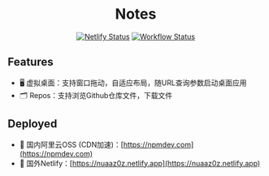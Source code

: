 <h1 align="center"> Notes </h1>

<!-- <div align="center">
    <img src="./public/favicon.ico" width="300"  alt="Logo"/>
</div> -->

<div align="center">

[![Netlify Status](https://api.netlify.com/api/v1/badges/d831c364-4aec-45c8-a557-1ee6c356d7ec/deploy-status)](https://app.netlify.com/sites/nuaaz0z/deploys)
[![Workflow Status](https://github.com/NUAAZ0Z/Notes/actions/workflows/aliyun-oss.yml/badge.svg)](https://github.com/NUAAZ0Z/Notes/actions)
</div>

## Features

- 🖥️ 虚拟桌面：支持窗口拖动，自适应布局，随URL查询参数启动桌面应用
- 🗂️ Repos：支持浏览Github仓库文件，下载文件

## Deployed

- 🚀 国内阿里云OSS (CDN加速)：[https://npmdev.com](https://npmdev.com)
- 🐢 国外Netlify：[https://nuaaz0z.netlify.app](https://nuaaz0z.netlify.app)
